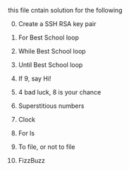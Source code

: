 this file cntain solution for the following

0. Create a SSH RSA key pair

1. For Best School loop

2. While Best School loop

3. Until Best School loop

4. If 9, say Hi!

5. 4 bad luck, 8 is your chance

6. Superstitious numbers

7. Clock

8. For ls

9. To file, or not to file

10. FizzBuzz
